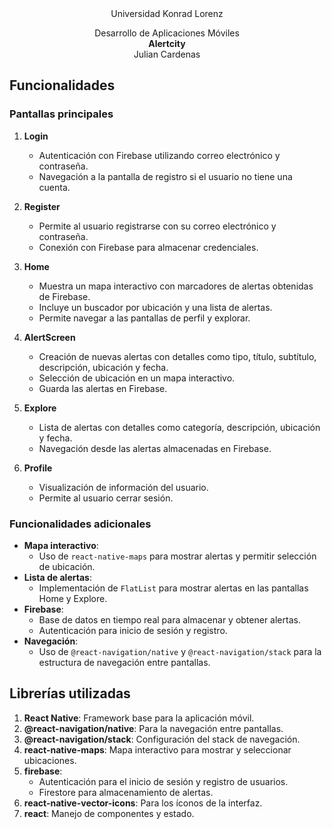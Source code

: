 <center>
Universidad Konrad Lorenz  

Desarrollo de Aplicaciones Móviles  
**Alertcity**  
Julian Cardenas
</center>

## Funcionalidades

### Pantallas principales
1. **Login**
   - Autenticación con Firebase utilizando correo electrónico y contraseña.
   - Navegación a la pantalla de registro si el usuario no tiene una cuenta.

2. **Register**
   - Permite al usuario registrarse con su correo electrónico y contraseña.
   - Conexión con Firebase para almacenar credenciales.

3. **Home**
   - Muestra un mapa interactivo con marcadores de alertas obtenidas de Firebase.
   - Incluye un buscador por ubicación y una lista de alertas.
   - Permite navegar a las pantallas de perfil y explorar.

4. **AlertScreen**
   - Creación de nuevas alertas con detalles como tipo, título, subtítulo, descripción, ubicación y fecha.
   - Selección de ubicación en un mapa interactivo.
   - Guarda las alertas en Firebase.

5. **Explore**
   - Lista de alertas con detalles como categoría, descripción, ubicación y fecha.
   - Navegación desde las alertas almacenadas en Firebase.

6. **Profile**
   - Visualización de información del usuario.
   - Permite al usuario cerrar sesión.

### Funcionalidades adicionales
- **Mapa interactivo**:
  - Uso de `react-native-maps` para mostrar alertas y permitir selección de ubicación.
- **Lista de alertas**:
  - Implementación de `FlatList` para mostrar alertas en las pantallas Home y Explore.
- **Firebase**:
  - Base de datos en tiempo real para almacenar y obtener alertas.
  - Autenticación para inicio de sesión y registro.
- **Navegación**:
  - Uso de `@react-navigation/native` y `@react-navigation/stack` para la estructura de navegación entre pantallas.

## Librerías utilizadas

1. **React Native**: Framework base para la aplicación móvil.
2. **@react-navigation/native**: Para la navegación entre pantallas.
3. **@react-navigation/stack**: Configuración del stack de navegación.
4. **react-native-maps**: Mapa interactivo para mostrar y seleccionar ubicaciones.
5. **firebase**:
   - Autenticación para el inicio de sesión y registro de usuarios.
   - Firestore para almacenamiento de alertas.
6. **react-native-vector-icons**: Para los íconos de la interfaz.
7. **react**: Manejo de componentes y estado.
